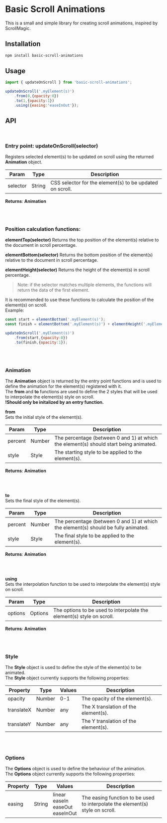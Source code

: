 # Basic Scroll Animations

This is a small and simple library for creating scroll animations, inspired by ScrollMagic.

## Installation
    
```bash
npm install basic-scroll-animations
```

## Usage

```javascript
import { updateOnScroll } from 'basic-scroll-animations';

updateOnScroll('.myElement(s)')
    .from(0,{opacity:0})
    .to(1,{opacity:1})
    .using({easing:'easeInOut'});
```

## API

<br/>

### <b>Entry point: updateOnScroll(selector)</b>
Registers selected element(s) to be updated on scroll using the returned <b>Animation</b> object.<br/>

| Param | Type | Description |
| --- | --- | --- |
|selector | String | CSS selector for the element(s) to be updated on scroll. |

**Returns**: <b>Animation</b>

<br/><br/>

### <b>Position calculation functions:</b>

<b>elementTop(selector)</b>
Returns the top position of the element(s) relative to the document in scroll percentage.

<b>elementBottom(selector)</b>
Returns the bottom position of the element(s) relative to the document in scroll percentage.

<b>elementHeight(selector)</b>
Returns the height of the element(s) in scroll percentage.

> Note: if the selector matches multiple elements, the functions will return the data of the first element.<br/>

It is recommended to use these functions to calculate the position of the element(s) on scroll.</br>
Example:
```javascript
const start = elementBottom('.myElement(s)');
const finish = elementBottom('.myElement(s)') + elementHeight('.myElement(s)');

updateOnScroll('.myElement(s)')
    .from(start,{opacity:0})
    .to(finish,{opacity:1});
```


<br/><br/>

### <b>Animation</b>
The <b>Animation</b> object is returned by the entry point functions and is used to define the animation for the element(s) registered with it.<br/>
The <b>from</b> and <b>to</b> functions are used to define the 2 styles that will be used to interpolate the element(s) style on scroll.<br/>
<b>!Should only be initalized by an entry function.</b>

<b>from</b><br/>
Sets the initial style of the element(s). 

| Param | Type | Description |
| --- | --- | --- |
|percent | Number | The percentage (between 0 and 1) at which the element(s) should start being animated. |
|style | Style | The starting style to be applied to the element(s). |

**Returns**: <b>Animation</b>

<br/><br/>

<b>to</b><br/>
Sets the final style of the element(s).

| Param | Type | Description |
| --- | --- | --- |
|percent | Number | The percentage (between 0 and 1) at which the element(s) should be fully animated. |
|style | Style | The final style to be applied to the element(s). |

**Returns**: <b>Animation</b>

<br/><br/>

<b>using</b><br/>
Sets the interpolation function to be used to interpolate the element(s) style on scroll.

| Param | Type | Description |
| --- | --- | --- |
| options | Options | The options to be used to interpolate the element(s) style on scroll. |

**Returns**: <b>Animation</b>

<br/><br/>

###  <b>Style</b>
The <b>Style</b> object is used to define the style of the element(s) to be animated.<br/>
The <b>Style</b> object currently supports the following properties:<br/>

| Property | Type | Values | Description |
| --- | --- | --- | --- |
| opacity | Number | 0-1 | The opacity of the element(s). |
| translateX | Number | any | The X translation of the element(s). |
| translateY | Number | any | The Y translation of the element(s). |

<br/><br/>

###  <b>Options</b>
The <b>Options</b> object is used to define the behaviour of the animation.<br/>
The <b>Options</b> object currently supports the following properties:<br/>

| Property | Type | Values | Description |
| --- | --- | --- | --- |
| easing | String | linear<br/>easeIn<br/>easeOut<br/>easeInOut | The easing function to be used to interpolate the element(s) style on scroll. |

